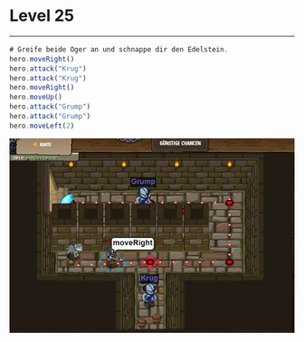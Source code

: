 # Level 25
____

```js
# Greife beide Oger an und schnappe dir den Edelstein.
hero.moveRight()
hero.attack("Krug")
hero.attack("Krug")
hero.moveRight()
hero.moveUp()
hero.attack("Grump")
hero.attack("Grump")
hero.moveLeft(2)
```
<img src="images/level25.png" width= 700>